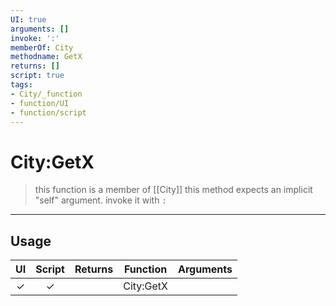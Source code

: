 ```yaml
---
UI: true
arguments: []
invoke: ':'
memberOf: City
methodname: GetX
returns: []
script: true
tags:
- City/_function
- function/UI
- function/script
---
```

# City:GetX
> this function is a member of [[City]]
> this method expects an implicit "self" argument. invoke it with `:`
-----
## Usage
|  UI | Script | Returns | Function | Arguments |
|:---:|:------:|-------:|:--------:|:---------|
|✓|✓||City:GetX||
